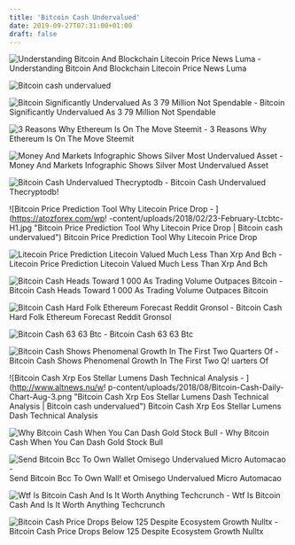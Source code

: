 ```yaml
---
title: 'Bitcoin Cash Undervalued'
date: 2019-09-27T07:31:00+01:00
draft: false
---
```


![Understanding Bitcoin And Blockchain Litecoin Price News Luma - ](https://bittreat.com/wp-content/uploads/2017/10/bitcoin-ethereum-bitcoin-cash-ripple-litecoin-price-analysis-october-16.png "Understanding Bitcoin And Blockchain Litecoin Price News Luma | Bitcoin cash undervalued") Understanding Bitcoin And Blockchain Litecoin Price News Luma

![Bitcoin cash undervalued](https://i.imgur.com/Crw7SaV.png "Bitcoin cash undervalued") 

![Bitcoin Significantly Undervalued As 3 79 Million Not Spendable - ](https://www.newsbtc.com/wp-content/uploads/2017/12/Bitcoin_Cash_Price_BCH_USD-1.jpg "Bitcoin Significantly Undervalued As 3 79 Million Not Spendable | Bitcoin cash undervalued") Bitcoin Significantly Undervalued As 3 79 Million Not Spendable

![3 Reasons Why Ethereum Is On The Move Steemit - ](https://steemitimages.com/640x0/https://image.ibb.co/fKrDGa/Screen_Shot_2017_08_06_at_11_48_39_PM.png "3 Reasons Why Ethereum Is On The Move Steemit | Bitcoin cash undervalued") 3 Reasons Why Ethereum Is On The Move Steemit

![Money And Markets Infographic Shows Silver Most Undervalued Asset - ](https://news.goldcore.com/ie/wp-content/uploads/sites/19/2017/11/silver-infographic-2017.jpg "Money And Markets Infographic Shows Silver Most Undervalued Asset | Bitcoin cash undervalued") Money And Markets Infographic Shows Silver Most Undervalued Asset

![Bitcoin Cash Undervalued Thecryptodb - ](https://i.ytimg.com/vi/xKHd3p2xLBI/hqdefault.jpg "Bitcoin Cash Undervalued Thecryptodb | Bitcoin cash undervalued") Bitcoin Cash Undervalued Thecryptodb!

![Bitcoin Price Prediction Tool Why Litecoin Price Drop - ](https://atozforex.com/wp!   -content/uploads/2018/02/23-February-Ltcbtc-H1.jpg "Bitcoin Price Prediction Tool Why Litecoin Price Drop | Bitcoin cash undervalued") Bitcoin Price Prediction Tool Why Litecoin Price Drop

![Litecoin Price Prediction Litecoin Valued Much Less Than Xrp And Bch - ](https://www.profitconfidential.com/wp-content/uploads/2018/04/ltc-price-forecast-6-april-300x199.jpg "Litecoin Price Prediction Litecoin Valued Much Less Than Xrp And Bch | Bitcoin cash undervalued") Litecoin Price Prediction Litecoin Valued Much Less Than Xrp And Bch

![Bitcoin Cash Heads Toward 1 000 As Trading Volume Outpaces Bitcoin - ](https://themerkle.com/wp-content/uploads/2017/08/shutterstock_643183327-1.jpg "Bitcoin Cash Heads Toward 1 000 As Trading Volume Outpaces Bi!   tcoin | Bitcoin cash undervalued") Bitcoin Cash Heads Toward 1 000 As Trading Volume Outpaces Bitcoin

![Bitcoin Cash Hard Folk Ethereum Forecast Reddit Gronsol - ](https://i.imgur.com/8PAUqu5.png "Bitcoin Cash Hard Folk Ethereum Forecast Reddit Gronsol | Bitcoin cash undervalued") Bitcoin Cash Hard Folk Ethereum Forecast Reddit Gronsol

![Bitcoin Cash 63 63 Btc - ](https://i.redd.it/r1gf9z1ukg521.jpg "Bitcoin Cash 63 63 Btc | Bitcoin cash undervalued") Bitcoin Cash 63 63 Btc

![Bitcoin Cash Shows Phenomenal Growth In The First Two Quarters Of - ](https://news.bitcoin.com/wp-content/uploads/2019/06/2019.jpg "Bitcoin Cash Shows Phenomenal Growth In The First Two Quarters Of | Bitcoin cash undervalued") Bitcoin Cash Shows Phenomenal Growth In The First Two Q! uarters Of

![Bitcoin Cash Xrp Eos Stellar Lumens Dash Technical Analysis - ](http://www.altnews.nu/w!   p-content/uploads/2018/08/Bitcoin-Cash-Daily-Chart-Aug-3.png "Bitcoin Cash Xrp Eos Stellar Lumens Dash Technical Analysis | Bitcoin cash undervalued") Bitcoin Cash Xrp Eos Stellar Lumens Dash Technical Analysis

![Why Bitcoin Cash When You Can Dash Gold Stock Bull - ](https://goldstockbull.com/wp-content/uploads/Bitcoin-Cash-vs-DASH.jpeg "Why Bitcoin Cash When You Can Dash Gold Stock Bull | Bitcoin cash undervalued") Why Bitcoin Cash When You Can Dash Gold Stock Bull

![Send Bitcoin Bcc To Own Wallet Omisego Undervalued Micro Automacao - ](https://bitcoinist.com/wp-content/uploads/2017/12/kucoin-revain.jpg "Send Bitcoin Bcc To Own Wallet Omisego Undervalued Micro Automacao | Bitcoin cash undervalued") Send Bitcoin Bcc To Own Wall! et Omisego Undervalued Micro Automacao

![Wtf Is Bitcoin Cash And Is It Worth Anything Techcrunch - ](https://beta.techcrunch.com/wp-content/uploads/2017/08/screen-shot-2017-08-02-at-4-40-51-pm.png?w=680 "Wtf Is Bitcoin Cash And Is It Worth Anything Techcrunch | Bitcoin cash undervalued") Wtf Is Bitcoin Cash And Is It Worth Anything Techcrunch

![Bitcoin Cash Price Drops Below 125 Despite Ecosystem Growth Nulltx - ](https://nulltx.com/wp-content/uploads/2018/11/shutterstock_1186216183.jpg "Bitcoin Cash Price Drops Below 125 Despite Ecosystem Growth Nulltx | Bitcoin cash undervalued") Bitcoin Cash Price Drops Below 125 Despite Ecosystem Growth Nulltx